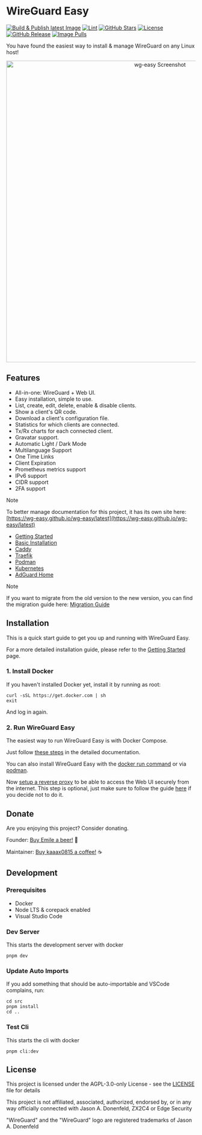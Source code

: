 # WireGuard Easy

[![Build & Publish latest Image](https://github.com/wg-easy/wg-easy/actions/workflows/deploy.yml/badge.svg?branch=production)](https://github.com/wg-easy/wg-easy/actions/workflows/deploy.yml)
[![Lint](https://github.com/wg-easy/wg-easy/actions/workflows/lint.yml/badge.svg?branch=master)](https://github.com/wg-easy/wg-easy/actions/workflows/lint.yml)
[![GitHub Stars](https://img.shields.io/github/stars/wg-easy/wg-easy)](https://github.com/wg-easy/wg-easy/stargazers)
[![License](https://img.shields.io/github/license/wg-easy/wg-easy)](LICENSE)
[![GitHub Release](https://img.shields.io/github/v/release/wg-easy/wg-easy)](https://github.com/wg-easy/wg-easy/releases/latest)
[![Image Pulls](https://img.shields.io/badge/image_pulls-12M+-blue)](https://github.com/wg-easy/wg-easy/pkgs/container/wg-easy)

You have found the easiest way to install & manage WireGuard on any Linux host!

<!-- TOOD: update screenshot -->

<p align="center">
  <img src="./assets/screenshot.png" width="802" alt="wg-easy Screenshot" />
</p>

## Features

- All-in-one: WireGuard + Web UI.
- Easy installation, simple to use.
- List, create, edit, delete, enable & disable clients.
- Show a client's QR code.
- Download a client's configuration file.
- Statistics for which clients are connected.
- Tx/Rx charts for each connected client.
- Gravatar support.
- Automatic Light / Dark Mode
- Multilanguage Support
- One Time Links
- Client Expiration
- Prometheus metrics support
- IPv6 support
- CIDR support
- 2FA support

> [!NOTE]
> To better manage documentation for this project, it has its own site here: [https://wg-easy.github.io/wg-easy/latest](https://wg-easy.github.io/wg-easy/latest)

- [Getting Started](https://wg-easy.github.io/wg-easy/latest/getting-started/)
- [Basic Installation](https://wg-easy.github.io/wg-easy/latest/examples/tutorials/basic-installation/)
- [Caddy](https://wg-easy.github.io/wg-easy/latest/examples/tutorials/caddy/)
- [Traefik](https://wg-easy.github.io/wg-easy/latest/examples/tutorials/traefik/)
- [Podman](https://wg-easy.github.io/wg-easy/latest/examples/tutorials/podman-nft/)
- [Kubernetes](https://wg-easy.github.io/wg-easy/latest/examples/tutorials/kubernetes/)
- [AdGuard Home](https://wg-easy.github.io/wg-easy/latest/examples/tutorials/adguard/)

> [!NOTE]
> If you want to migrate from the old version to the new version, you can find the migration guide here: [Migration Guide](https://wg-easy.github.io/wg-easy/latest/advanced/migrate/)

## Installation

This is a quick start guide to get you up and running with WireGuard Easy.

For a more detailed installation guide, please refer to the [Getting Started](https://wg-easy.github.io/wg-easy/latest/getting-started/) page.

### 1. Install Docker

If you haven't installed Docker yet, install it by running as root:

```shell
curl -sSL https://get.docker.com | sh
exit
```

And log in again.

### 2. Run WireGuard Easy

The easiest way to run WireGuard Easy is with Docker Compose.

Just follow [these steps](https://wg-easy.github.io/wg-easy/latest/examples/tutorials/basic-installation/) in the detailed documentation.

You can also install WireGuard Easy with the [docker run command](https://wg-easy.github.io/wg-easy/latest/examples/tutorials/docker-run/) or via [podman](https://wg-easy.github.io/wg-easy/latest/examples/tutorials/podman-nft/).

Now [setup a reverse proxy](https://wg-easy.github.io/wg-easy/latest/examples/tutorials/basic-installation/#setup-reverse-proxy) to be able to access the Web UI securely from the internet. This step is optional, just make sure to follow the guide [here](https://wg-easy.github.io/wg-easy/latest/examples/tutorials/reverse-proxyless/) if you decide not to do it.

## Donate

Are you enjoying this project? Consider donating.

Founder: [Buy Emile a beer!](https://github.com/sponsors/WeeJeWel) 🍻

Maintainer: [Buy kaaax0815 a coffee!](https://github.com/sponsors/kaaax0815) ☕

## Development

### Prerequisites

- Docker
- Node LTS & corepack enabled
- Visual Studio Code

### Dev Server

This starts the development server with docker

```shell
pnpm dev
```

### Update Auto Imports

If you add something that should be auto-importable and VSCode complains, run:

```shell
cd src
pnpm install
cd ..
```

### Test Cli

This starts the cli with docker

```shell
pnpm cli:dev
```

## License

This project is licensed under the AGPL-3.0-only License - see the [LICENSE](LICENSE) file for details

This project is not affiliated, associated, authorized, endorsed by, or in any way officially connected with Jason A. Donenfeld, ZX2C4 or Edge Security

"WireGuard" and the "WireGuard" logo are registered trademarks of Jason A. Donenfeld
